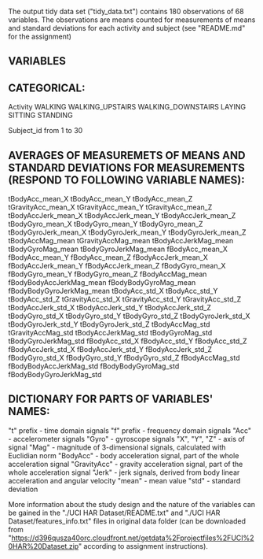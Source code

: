 The output tidy data set ("tidy_data.txt") contains 180 observations of 68 variables. The observations are means counted for measurements of means and standard deviations for each activity and subject (see "README.md" for the assignment)

VARIABLES 	  
---------
CATEGORICAL: 
------------

Activity	  WALKING
	 	  WALKING_UPSTAIRS
		  WALKING_DOWNSTAIRS
		  LAYING
		  SITTING
		  STANDING
	
Subject_id 	  from 1 to 30


AVERAGES OF MEASUREMETS OF MEANS AND STANDARD DEVIATIONS FOR MEASUREMENTS (RESPOND TO FOLLOWING VARIABLE NAMES):
---------------------------------------------------------------------------------------------------------------
tBodyAcc_mean_X
tBodyAcc_mean_Y
tBodyAcc_mean_Z
tGravityAcc_mean_X
tGravityAcc_mean_Y
tGravityAcc_mean_Z
tBodyAccJerk_mean_X
tBodyAccJerk_mean_Y
tBodyAccJerk_mean_Z
tBodyGyro_mean_X
tBodyGyro_mean_Y
tBodyGyro_mean_Z
tBodyGyroJerk_mean_X
tBodyGyroJerk_mean_Y
tBodyGyroJerk_mean_Z
tBodyAccMag_mean
tGravityAccMag_mean
tBodyAccJerkMag_mean
tBodyGyroMag_mean
tBodyGyroJerkMag_mean
fBodyAcc_mean_X
fBodyAcc_mean_Y
fBodyAcc_mean_Z
fBodyAccJerk_mean_X
fBodyAccJerk_mean_Y
fBodyAccJerk_mean_Z
fBodyGyro_mean_X
fBodyGyro_mean_Y
fBodyGyro_mean_Z
fBodyAccMag_mean
fBodyBodyAccJerkMag_mean
fBodyBodyGyroMag_mean
fBodyBodyGyroJerkMag_mean
tBodyAcc_std_X
tBodyAcc_std_Y
tBodyAcc_std_Z
tGravityAcc_std_X
tGravityAcc_std_Y
tGravityAcc_std_Z
tBodyAccJerk_std_X
tBodyAccJerk_std_Y
tBodyAccJerk_std_Z
tBodyGyro_std_X
tBodyGyro_std_Y
tBodyGyro_std_Z
tBodyGyroJerk_std_X
tBodyGyroJerk_std_Y
tBodyGyroJerk_std_Z
tBodyAccMag_std
tGravityAccMag_std
tBodyAccJerkMag_std
tBodyGyroMag_std
tBodyGyroJerkMag_std
fBodyAcc_std_X
fBodyAcc_std_Y
fBodyAcc_std_Z
fBodyAccJerk_std_X
fBodyAccJerk_std_Y
fBodyAccJerk_std_Z
fBodyGyro_std_X
fBodyGyro_std_Y
fBodyGyro_std_Z
fBodyAccMag_std
fBodyBodyAccJerkMag_std
fBodyBodyGyroMag_std
fBodyBodyGyroJerkMag_std

DICTIONARY FOR PARTS OF VARIABLES' NAMES:
-----------------------------------------
"t" prefix - time domain signals
"f" prefix - frequency domain signals
"Acc" - accelerometer signals
"Gyro" - gyroscope signals
"X", "Y", "Z" - axis of signal
"Mag" - magnitude of 3-dimensional signals, calculated with Euclidian norm
"BodyAcc" - body acceleration signal, part of the whole acceleration signal
"GravityAcc" - gravity acceleration signal, part of the whole acceleration signal
"Jerk" - jerk signals, derived from body linear acceleration and angular velocity
"mean" - mean value
"std" - standard deviation

More information about the study design and the nature of the variables can be gained in the "./UCI HAR Dataset/README.txt" and "./UCI HAR Dataset/features_info.txt" files in original data folder (can be downloaded from "https://d396qusza40orc.cloudfront.net/getdata%2Fprojectfiles%2FUCI%20HAR%20Dataset.zip" according to assignment instructions).